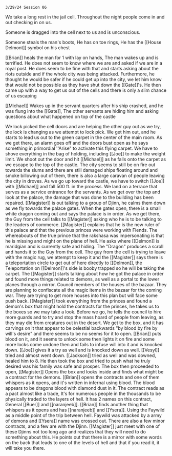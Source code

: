 	3/29/24 Session 06

We take a long rest in the jail cell, Throughout the night people come in and out checking in on us.

Someone is dragged into the cell next to us and is unconscious.

Someone steals the man's boots, He has on toe rings, He has the [[House Delmont]] symbol on his chest

[[Brian]] heals the man for 1 with lay on hands, The man wakes up and is terrified. He does not seem to know where we are and asked if we are in a royal post. He does seem to be fine with that and starts asking about the riots outside and if the whole city was being attacked. Furthermore, he thought he would be safer if he could get up into the city, we let him know that would not be possible as they have shut down the [[Gate]]'s. He then came up with a way to get us out of the cells and there is only a slim chance of us escaping

[[Michael]] Wakes up in the servant quarters after his ship crashed, and he was flung into the [[Gate]], The other servants are hiding him and asking questions about what happened on top of the castle

We lock picked the cell doors and are helping the other guy out as we try, the lock is changing as we attempt to lock pick. We get him out, and he starts to lead us out to the green carpet in the center of the main room. As we get there, an alarm goes off and the doors bust open as he says something in primordial ''Arise" to activate this flying carpet. We have to shove everything in the bag of holding, including [[Joe]] to make the weight limit. We shoot out the door and hit [[Michael]] as he falls onto the carpet as we escape to the top of the castle. The city seems to still be on fire out towards the slums and there are still damaged ships floating around and smoke billowing out of them, there is also a large caravan of people leaving the city in droves. As we go up toward the castle, we have to switch [[Joe]] with [[Michael]] and fall 500 ft. in the process. We land on a terrace that serves as a service entrance for the servants. As we get over the top and look at the palace, the damage that was done to the building has been repaired. [[Magister]] is out talking to a group of Djinn, he calms them down as we fly towards the palace gates. When the gates open, there is a small white dragon coming out and says the palace is in order. As we get there, the Guy from the cell talks to [[Magister]] asking who he is to be talking to the leaders of commerce. [[Magister]] explains that he is the new ruler of this palace and that the previous princes were working with Fiends. The whereabouts of the true prince that the rakshasa was impersonating is that he is missing and might on the plane of hell. He asks where [[Delmon]] is maridgian and is currently safe and hiding. The "Dragon" produces a scroll and hands it to the Guy from the cell. The guy from the cell is trying to leave with the magic rug, we attempt to keep it and the [[Magister]] says there is a teleportation circle to get out of here directly to [[Delmon]], the Teleportation on [[Delmon]]'s side is booby trapped so he will be taking the carpet. The [[Magister]] starts talking about how he got the palace in order and found more things related to demons, as well as a portal to the lower planes through a mirror. Council members of the houses of the bazaar. They are planning to confiscate all the magic items in the bazaar for the coming war. They are trying to get more houses into this plan but will face some push back. [[Magister]] took everything from the princes and found a demon's box that might hold the contracts for the princes, he takes us to the boxes so we may take a look. Before we go, he tells the council to hire more guards and to try and stop the mass hoard of people from leaving, as they may die from creatures out in the desert. We get to the box, and it has carvings on it that appear to be celestial backwards "by blood by fire by will's desire" and there seems to be no seems for it to open. [[Brian]] puts blood on it, and it seems to unlock some then lights it on fire and some more locks come undone then and fails to infuse will into it and is knocked down. [[Joe]] gives it a try as well and is knocked down as well. [[Vesyl]] tried and almost went down. [[Jackson]] tried as well and was downed, healed him to 8. He then took the box and tried to push what he truly desired was his family was safe and prosper. The box then proceeded to open, [[Magister]] Opens the box and looks inside and finds what might be a contract for the demons. [[Brian]] opens the contracts and one of them whispers as it opens, and it's written in infernal using blood. The blood appears to be dragons blood with diamond dust in it. The contract reads as a pact almost like a trade, It's for numerous people in the thousands to be physically traded to the layers of hell. It has 2 names on this contract, General [[Buer]] and [[naranjeeb]]. [[Brian]] finds another thing that whispers as it opens and has [[naranjeeb]] and [[Ysera]]. Using the Faywild as a middle point of the trip between hell. Faywild was attacked by a army of demons and [[Ysera]] name was crossed out. There are also a few minor contracts, and a few are with the Djinn. [[Magister]] just meet with one of these Djinns not too long ago and realizes that they will need to do something about this. He points out that there is a mirror with some words on the back that leads to one of the levels of hell and that if you read it, it will take you there.